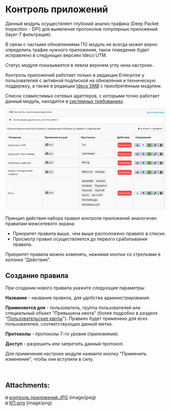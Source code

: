 # Контроль приложений

Данный модуль осуществляет глубокий анализ трафика (Deep Packet
Inspection - DPI) для выявления протоколов популярных приложений
(layer-7 фильтрация).

В связи с частыми обновлениями ПО модуль не всегда может верно
определить трафик нужного приложения, такое поведение будет
исправлено в следующих версиях Ideco UTM.

Статус модуля показывается в левом верхнем углу окна настроек.

<div>

<div>

Контроль приложений работает только в редакции Enterprise у
пользователей с активной подпиской на обновления и
техническую поддержку, а также в редакции [Ideco
SMB](https://smb.ideco.ru) с приобретённым модулем.

Список совместимых сетевых адаптеров, с которыми точно работает данный
модуль, находится в [системных требованиях](Системные_требования).

</div>

</div>

![](attachments/4982467/11436182.png)

Принцип действия набора правил контроля приложений аналогичен правилам
межсетевого экрана:

  - Приоритет правила выше, чем выше расположено правило в списке.
  - Просмотр правил осуществляется до первого срабатывания правила.

Приоритет правила можно изменять, нажимая кнопки со стрелками в колонке
"Действия".

## Создание правила

При создании нового правила укажите следующие параметры:

**Название** - название правила, для удобства администрирования.

**Применяется для** - пользователь, группа пользователей или специальный
объект "Превышена квота" (более подробно в разделе "[Пользовательские
квоты](Пользовательские_квоты)"). Правило будет применено для всех
пользователей, соответствующих данной метке.

**Протоколы** - протоколы 7-го уровня (приложения).

**Доступ** - разрешить или запретить данный протокол.  
  

Для применения настроек модуля нажмите кнопку "Применить изменения",
чтобы они вступили в силу.

 

<div class="pageSectionHeader">

## Attachments:

</div>

<div class="greybox" data-align="left">

![](images/icons/bullet_blue.gif) [контроль
приложений.JPG](attachments/4982467/4982972.jpg)
(image/jpeg)  
![](images/icons/bullet_blue.gif)
[КП.png](attachments/4982467/11436182.png) (image/png)  

</div>
